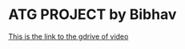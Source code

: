 <h1> ATG PROJECT by Bibhav </h1>
<a href="https://drive.google.com/file/d/1SczD1-DCPWP-2Jk6MBOrNp6AlNsL2J0-/view?usp=sharing"> This is the link to the gdrive of video </a>
